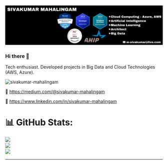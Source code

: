 ![Alt text](images/header.jpeg)

### Hi there 👋

Tech enthusiast. Developed projects in Big Data and Cloud Technologies (AWS, Azure). 

<p align="left"> <img src="https://komarev.com/ghpvc/?username=sivakumar-mahalingam&label=Profile%20Views&color=0e75b6&style=flat" alt="sivakumar-mahalingam" /> </p>


🔗 https://medium.com/@sivakumar-mahalingam

🔗 https://www.linkedin.com/in/sivakumar-mahalingam

# 📊 GitHub Stats:
![](https://github-readme-stats.vercel.app/api?username=sivakumar-mahalingam&hide_border=false&include_all_commits=true&count_private=true)<br/>
![](https://github-readme-streak-stats.herokuapp.com/?user=sivakumar-mahalingam&theme=default&hide_border=false)<br/>
![](https://github-readme-stats.vercel.app/api/top-langs/?username=sivakumar-mahalingam&theme=default&hide_border=false&include_all_commits=true&count_private=true&layout=compact)

---

<!--
**sivakumar-mahalingam/sivakumar-mahalingam** is a ✨ _special_ ✨ repository because its `README.md` (this file) appears on your GitHub profile.

Here are some ideas to get you started:

- 🔭 I’m currently working on ...
- 🌱 I’m currently learning ...
- 👯 I’m looking to collaborate on ...
- 🤔 I’m looking for help with ...
- 💬 Ask me about ...
- 📫 How to reach me: ...
- 😄 Pronouns: ...
- ⚡ Fun fact: ...
-->
